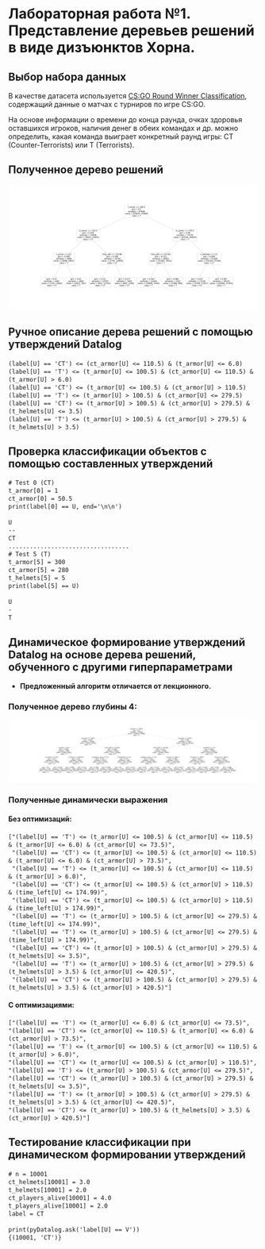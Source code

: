 # Лабораторная работа №1. Представление деревьев решений в виде дизъюнктов Хорна.
##  Выбор набора данных
В качестве датасета используется [CS:GO Round Winner Classification](https://www.kaggle.com/datasets/christianlillelund/csgo-round-winner-classification?datasetId=833303&sortBy=voteCount), 
содержащий данные о матчах с турниров по игре CS:GO.

На основе информации о времени до конца раунда, очках здоровья оставшихся игроков, наличия денег в обеих командах и др. можно определить, какая команда выиграет конкретный раунд игры: CT (Counter-Terrorists) или T (Terrorists).

## Полученное дерево решений
![](assets/tree3.png)

## Ручное описание дерева решений с помощью утверждений Datalog
    (label[U] == 'CT') <= (ct_armor[U] <= 110.5) & (t_armor[U] <= 6.0) 
    (label[U] == 'T') <= (t_armor[U] <= 100.5) & (ct_armor[U] <= 110.5) & (t_armor[U] > 6.0) 
    (label[U] == 'CT') <= (t_armor[U] <= 100.5) & (ct_armor[U] > 110.5)
    (label[U] == 'T') <= (t_armor[U] > 100.5) & (ct_armor[U] <= 279.5)
    (label[U] == 'CT') <= (t_armor[U] > 100.5) & (ct_armor[U] > 279.5) & (t_helmets[U] <= 3.5) 
    (label[U] == 'T') <= (t_armor[U] > 100.5) & (ct_armor[U] > 279.5) & (t_helmets[U] > 3.5)
## Проверка классификации объектов с помощью cоставленных утверждений
    # Test 0 (CT)
    t_armor[0] = 1
    ct_armor[0] = 50.5
    print(label[0] == U, end='\n\n')
    
    U 
    --
    CT
    ..................................
    # Test 5 (T)
    t_armor[5] = 300
    ct_armor[5] = 280
    t_helmets[5] = 5
    print(label[5] == U)

    U
    -
    T
## Динамическое формирование утверждений Datalog на основе дерева решений, обученного с другими гиперпараметрами
* **Предложенный алгоритм отличается от лекционного.**
### Полученное дерево глубины 4:
![](assets/tree4.png)
### Полученные динамически выражения
#### Без оптимизаций:
    ["(label[U] == 'T') <= (t_armor[U] <= 100.5) & (ct_armor[U] <= 110.5) & (t_armor[U] <= 6.0) & (ct_armor[U] <= 73.5)",
     "(label[U] == 'CT') <= (t_armor[U] <= 100.5) & (ct_armor[U] <= 110.5) & (t_armor[U] <= 6.0) & (ct_armor[U] > 73.5)",
     "(label[U] == 'T') <= (t_armor[U] <= 100.5) & (ct_armor[U] <= 110.5) & (t_armor[U] > 6.0)",
     "(label[U] == 'CT') <= (t_armor[U] <= 100.5) & (ct_armor[U] > 110.5) & (time_left[U] <= 174.99)",
     "(label[U] == 'CT') <= (t_armor[U] <= 100.5) & (ct_armor[U] > 110.5) & (time_left[U] > 174.99)",
     "(label[U] == 'T') <= (t_armor[U] > 100.5) & (ct_armor[U] <= 279.5) & (time_left[U] <= 174.99)",
     "(label[U] == 'T') <= (t_armor[U] > 100.5) & (ct_armor[U] <= 279.5) & (time_left[U] > 174.99)",
     "(label[U] == 'CT') <= (t_armor[U] > 100.5) & (ct_armor[U] > 279.5) & (t_helmets[U] <= 3.5)",
     "(label[U] == 'T') <= (t_armor[U] > 100.5) & (ct_armor[U] > 279.5) & (t_helmets[U] > 3.5) & (ct_armor[U] <= 420.5)",
     "(label[U] == 'CT') <= (t_armor[U] > 100.5) & (ct_armor[U] > 279.5) & (t_helmets[U] > 3.5) & (ct_armor[U] > 420.5)"]
#### C оптимизациями:
    ["(label[U] == 'T') <= (t_armor[U] <= 6.0) & (ct_armor[U] <= 73.5)",
    "(label[U] == 'CT') <= (ct_armor[U] <= 110.5) & (t_armor[U] <= 6.0) & (ct_armor[U] > 73.5)",
    "(label[U] == 'T') <= (t_armor[U] <= 100.5) & (ct_armor[U] <= 110.5) & (t_armor[U] > 6.0)",
    "(label[U] == 'CT') <= (t_armor[U] <= 100.5) & (ct_armor[U] > 110.5)",
    "(label[U] == 'T') <= (t_armor[U] > 100.5) & (ct_armor[U] <= 279.5)",
    "(label[U] == 'CT') <= (t_armor[U] > 100.5) & (ct_armor[U] > 279.5) & (t_helmets[U] <= 3.5)",
    "(label[U] == 'T') <= (t_armor[U] > 100.5) & (ct_armor[U] > 279.5) & (t_helmets[U] > 3.5) & (ct_armor[U] <= 420.5)",
    "(label[U] == 'CT') <= (t_armor[U] > 100.5) & (t_helmets[U] > 3.5) & (ct_armor[U] > 420.5)"]

## Тестирование классификации при динамическом формировании утверждений
    # n = 10001
    ct_helmets[10001] = 3.0
    t_helmets[10001] = 2.0
    ct_players_alive[10001] = 4.0
    t_players_alive[10001] = 2.0
    label = CT

    print(pyDatalog.ask('label[U] == V'))
    {(10001, 'CT')}